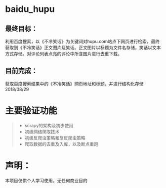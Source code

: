 # baidu_hupu
## 最终目标：
利用百度搜索，以《不冷笑话》为关键词对hupu.com站点下网页进行检索，最终获取到《不冷笑话》正文图片及笑话。正文图片以标题为文件名存储，笑话以文本方式存储。对评论列表点亮的评论中所含图片进行去重下载。
## 目前完成：
获取百度搜索结果中的《不冷笑话》网页地址和标题，并进行结构化存储 2018/08/29
# 主要验证功能
> * scrapy的架构及初步使用
> * 初级网络爬取技术
> * 初级反爬虫策略和反反爬虫策略
> * 爬取数据的去重及入库，以及断点重跑
# 声明：
本项目仅供个人学习使用，无任何商业目的